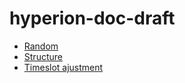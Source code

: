 # hyperion-doc-draft

- [Random](random.md)
- [Structure](structure.md)
- [Timeslot ajustment](timeslot_ajustment.md)
